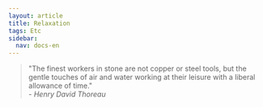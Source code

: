 ```yaml
---
layout: article
title: Relaxation
tags: Etc
sidebar:
  nav: docs-en
---
```


> "The finest workers in stone are not copper or steel tools, but the gentle touches of air and water working at their leisure with a liberal allowance of time." <br>
> \- *Henry David Thoreau*
